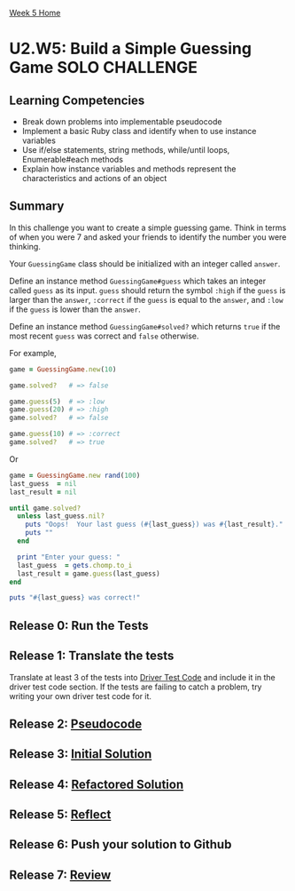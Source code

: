 [Week 5 Home](../)

# U2.W5: Build a Simple Guessing Game **SOLO CHALLENGE**


## Learning Competencies
- Break down problems into implementable pseudocode 
- Implement a basic Ruby class and identify when to use instance variables
- Use if/else statements, string methods, while/until loops, Enumerable#each methods
- Explain how instance variables and methods represent the characteristics and actions of an object

## Summary

In this challenge you want to create a simple guessing game. Think in terms of when you were 7 and asked your friends to identify the number you were thinking. 

Your `GuessingGame` class should be initialized with an integer called `answer`.

Define an instance method `GuessingGame#guess` which takes an integer called `guess` as its input. `guess` should return the symbol `:high` if the `guess` is larger than the `answer`, `:correct` if the `guess` is equal to the `answer`, and `:low` if the `guess` is lower than the `answer`.

Define an instance method `GuessingGame#solved?` which returns `true` if the most recent `guess` was correct and `false` otherwise.

For example,

```ruby
game = GuessingGame.new(10)

game.solved?   # => false

game.guess(5)  # => :low
game.guess(20) # => :high
game.solved?   # => false

game.guess(10) # => :correct
game.solved?   # => true
```

Or

```ruby
game = GuessingGame.new rand(100)
last_guess  = nil
last_result = nil

until game.solved?
  unless last_guess.nil?
    puts "Oops!  Your last guess (#{last_guess}) was #{last_result}."
    puts ""
  end

  print "Enter your guess: "
  last_guess  = gets.chomp.to_i
  last_result = game.guess(last_guess)
end

puts "#{last_guess} was correct!"
```

## Release 0: Run the Tests
 
## Release 1: Translate the tests
Translate at least 3 of the tests into [Driver Test Code](https://github.com/Devbootcamp/phase_0_handbook/blob/master/coding-references/driver-code.md) and include it in the driver test code section. If the tests are failing to catch a problem, try writing your own driver test code for it. 

## Release 2: [Pseudocode](https://github.com/Devbootcamp/phase_0_handbook/blob/master/coding-references/pseudocode.md)

## Release 3: [Initial Solution](https://github.com/Devbootcamp/phase_0_handbook/blob/master/coding-references/initial-solution.md)

## Release 4: [Refactored Solution](https://github.com/Devbootcamp/phase_0_handbook/blob/master/coding-references/refactoring.md)

## Release 5: [Reflect](https://github.com/Devbootcamp/phase_0_handbook/blob/master/coding-references/reflection-guidelines.md)

## Release 6: Push your solution to Github

## Release 7: [Review](https://github.com/Devbootcamp/phase_0_handbook/blob/master/coding-references/review.md)

